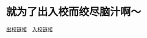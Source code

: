 # 就为了出入校而绞尽脑汁啊～

[出校链接](https://ghostartyom.github.io/s/Ac7Lp0G)&emsp;[入校链接](https://ghostartyom.github.io/s/A6MSJUR)
